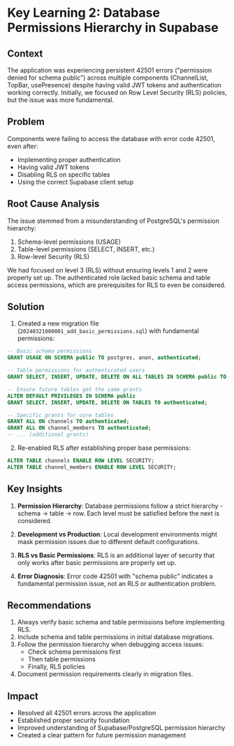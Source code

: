 # Key Learning 2: Database Permissions Hierarchy in Supabase

## Context
The application was experiencing persistent 42501 errors ("permission denied for schema public") across multiple components (ChannelList, TopBar, usePresence) despite having valid JWT tokens and authentication working correctly. Initially, we focused on Row Level Security (RLS) policies, but the issue was more fundamental.

## Problem
Components were failing to access the database with error code 42501, even after:
- Implementing proper authentication
- Having valid JWT tokens
- Disabling RLS on specific tables
- Using the correct Supabase client setup

## Root Cause Analysis
The issue stemmed from a misunderstanding of PostgreSQL's permission hierarchy:
1. Schema-level permissions (USAGE)
2. Table-level permissions (SELECT, INSERT, etc.)
3. Row-level Security (RLS)

We had focused on level 3 (RLS) without ensuring levels 1 and 2 were properly set up. The authenticated role lacked basic schema and table access permissions, which are prerequisites for RLS to even be considered.

## Solution
1. Created a new migration file (`20240321000001_add_basic_permissions.sql`) with fundamental permissions:
```sql
-- Basic schema permissions
GRANT USAGE ON SCHEMA public TO postgres, anon, authenticated;

-- Table permissions for authenticated users
GRANT SELECT, INSERT, UPDATE, DELETE ON ALL TABLES IN SCHEMA public TO authenticated;

-- Ensure future tables get the same grants
ALTER DEFAULT PRIVILEGES IN SCHEMA public 
GRANT SELECT, INSERT, UPDATE, DELETE ON TABLES TO authenticated;

-- Specific grants for core tables
GRANT ALL ON channels TO authenticated;
GRANT ALL ON channel_members TO authenticated;
-- ... (additional grants)
```

2. Re-enabled RLS after establishing proper base permissions:
```sql
ALTER TABLE channels ENABLE ROW LEVEL SECURITY;
ALTER TABLE channel_members ENABLE ROW LEVEL SECURITY;
```

## Key Insights
1. **Permission Hierarchy**: Database permissions follow a strict hierarchy - schema → table → row. Each level must be satisfied before the next is considered.

2. **Development vs Production**: Local development environments might mask permission issues due to different default configurations.

3. **RLS vs Basic Permissions**: RLS is an additional layer of security that only works after basic permissions are properly set up.

4. **Error Diagnosis**: Error code 42501 with "schema public" indicates a fundamental permission issue, not an RLS or authentication problem.

## Recommendations
1. Always verify basic schema and table permissions before implementing RLS.
2. Include schema and table permissions in initial database migrations.
3. Follow the permission hierarchy when debugging access issues:
   - Check schema permissions first
   - Then table permissions
   - Finally, RLS policies
4. Document permission requirements clearly in migration files.

## Impact
- Resolved all 42501 errors across the application
- Established proper security foundation
- Improved understanding of Supabase/PostgreSQL permission hierarchy
- Created a clear pattern for future permission management 
